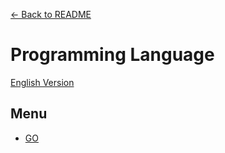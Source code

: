 [<- Back to README](https://github.com/tcernestw/blog/blob/master/README.md)

# Programming Language
[English Version](https://github.com/tcernestw/blog/blob/master/article/lang/lang_index_ch.md)

## Menu
* [GO](https://github.com/tcernestw/blog/blob/master/article/lang/go/lang_go_index_en.md)
